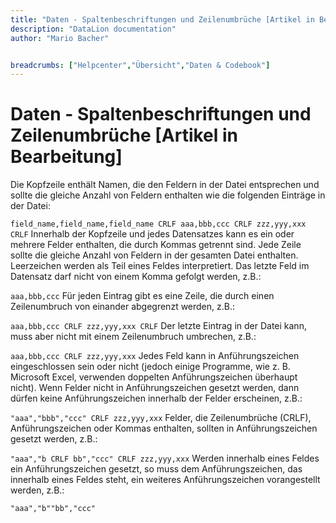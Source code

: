 ```yaml
---
title: "Daten - Spaltenbeschriftungen und Zeilenumbrüche [Artikel in Bearbeitung]"
description: "DataLion documentation"
author: "Mario Bacher"


breadcrumbs: ["Helpcenter","Übersicht","Daten & Codebook"]
---
```


# Daten - Spaltenbeschriftungen und Zeilenumbrüche [Artikel in Bearbeitung]

Die Kopfzeile enthält Namen, die den Feldern in der Datei entsprechen und sollte die gleiche Anzahl von Feldern enthalten wie die folgenden Einträge in der Datei:

``
field_name,field_name,field_name CRLF
aaa,bbb,ccc CRLF
zzz,yyy,xxx CRLF
``
Innerhalb der Kopfzeile und jedes Datensatzes kann es ein oder mehrere Felder enthalten, die durch Kommas getrennt sind. Jede Zeile sollte die gleiche Anzahl von Feldern in der gesamten Datei enthalten. Leerzeichen werden als Teil eines Feldes interpretiert. Das letzte Feld im Datensatz darf nicht von einem Komma gefolgt werden, z.B.:

``
aaa,bbb,ccc
``
Für jeden Eintrag gibt es eine Zeile, die durch einen Zeilenumbruch von einander abgegrenzt werden, z.B.:

``
aaa,bbb,ccc CRLF
zzz,yyy,xxx CRLF
``
Der letzte Eintrag in der Datei kann, muss aber nicht mit einem Zeilenumbruch umbrechen, z.B.:

``
aaa,bbb,ccc CRLF zzz,yyy,xxx
``
Jedes Feld kann in Anführungszeichen eingeschlossen sein oder nicht (jedoch einige Programme, wie z. B. Microsoft Excel, verwenden doppelten Anführungszeichen überhaupt nicht). Wenn Felder nicht in Anführungszeichen gesetzt werden, dann dürfen keine Anführungszeichen innerhalb der Felder erscheinen, z.B.:

``
"aaa","bbb","ccc" CRLF
zzz,yyy,xxx
``
Felder, die Zeilenumbrüche (CRLF), Anführungszeichen oder Kommas enthalten, sollten in Anführungszeichen gesetzt werden, z.B.:

``
"aaa","b CRLF
bb","ccc" CRLF
zzz,yyy,xxx
``
Werden innerhalb eines Feldes ein Anführungszeichen gesetzt, so muss dem Anführungszeichen, das innerhalb eines Feldes steht, ein weiteres Anführungszeichen vorangestellt werden, z.B.:

``
"aaa","b""bb","ccc"
``
